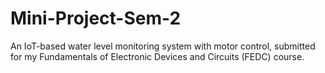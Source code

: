 # Mini-Project-Sem-2
An IoT-based water level monitoring system with motor control, submitted for my Fundamentals of Electronic Devices and Circuits (FEDC) course.
